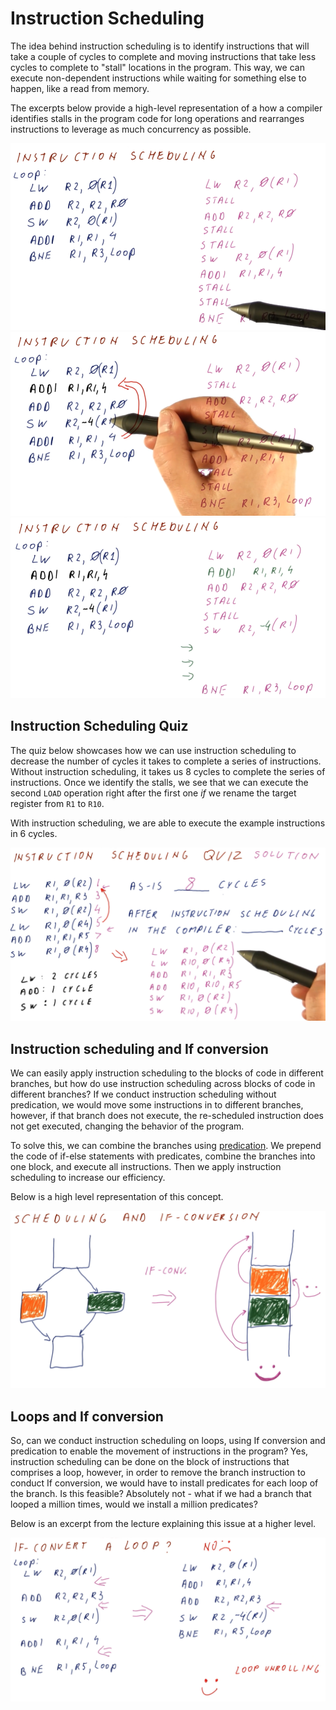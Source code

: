 # Instruction Scheduling

The idea behind instruction scheduling is to identify instructions that will
take a couple of cycles to complete and moving instructions that take less
cycles to complete to "stall" locations in the program. This way, we can
execute non-dependent instructions while waiting for something else to happen,
like a read from memory.

The excerpts below provide a high-level representation of a how a compiler
identifies stalls in the program code for long operations and rearranges
instructions to leverage as much concurrency as possible.

![instruction-scheduling1](./img/instruction-scheduling1.png)
![instruction-scheduling2](./img/instruction-scheduling2.png)
![instruction-scheduling3](./img/instruction-scheduling3.png)

## Instruction Scheduling Quiz

The quiz below showcases how we can use instruction scheduling to decrease the
number of cycles it takes to complete a series of instructions. Without
instruction scheduling, it takes us 8 cycles to complete the series of
instructions. Once we identify the stalls, we see that we can execute the
second `LOAD` operation right after the first one *if* we rename the target
register from `R1` to `R10`.

With instruction scheduling, we are able to execute the example instructions in
6 cycles.

![instruction-scheduling-quiz](./img/instruction-scheduling-quiz.png)

## Instruction scheduling and If conversion

We can easily apply instruction scheduling to the blocks of code in different
branches, but how do use instruction scheduling across blocks of code in
different branches? If we conduct instruction scheduling without predication,
we would move some instructions in to different branches, however, if that
branch does not execute, the re-scheduled instruction does not get executed,
changing the behavior of the program.

To solve this, we can combine the branches using
[predication](../../lesson5/predication.md). We prepend the code of if-else
statements with predicates, combine the branches into one block, and execute all
instructions. Then we apply instruction scheduling to increase our efficiency.

Below is a high level representation of this concept.

![instruction-scheduling-vs-if](./img/instruction-scheduling-vs-if.png)

## Loops and If conversion

So, can we conduct instruction scheduling on loops, using If conversion and
predication to enable the movement of instructions in the program? Yes,
instruction scheduling can be done on the block of instructions that comprises a
loop, however, in order to remove the branch instruction to conduct If
conversion, we would have to install predicates for each loop of the branch.
Is this feasible? Absolutely not - what if we had a branch that looped a million
times, would we install a million predicates?

Below is an excerpt from the lecture explaining this issue at a higher level.

![loops-if-conversion](./img/loops-if-conversion.png)